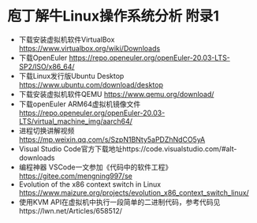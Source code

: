 # 庖丁解牛Linux操作系统分析 附录1

* 下载安装虚拟机软件VirtualBox https://www.virtualbox.org/wiki/Downloads
* 下载OpenEuler https://repo.openeuler.org/openEuler-20.03-LTS-SP2/ISO/x86_64/
* 下载Linux发行版Ubuntu Desktop https://www.ubuntu.com/download/desktop
* 下载安装虚拟机软件QEMU https://www.qemu.org/download/
* 下载openEuler ARM64虚拟机镜像文件 https://repo.openeuler.org/openEuler-20.03-LTS/virtual_machine_img/aarch64/
* 进程切换讲解视频 https://mp.weixin.qq.com/s/SzpN1BNty5aPDZhNdCO5yA
* Visual Studio Code官方下载地址https://code.visualstudio.com/#alt-downloads
* 编程神器 VSCode一文参加《代码中的软件工程》 https://gitee.com/mengning997/se
* Evolution of the x86 context switch in Linux https://www.maizure.org/projects/evolution_x86_context_switch_linux/
* 使用KVM API在虚拟机中执行一段简单的二进制代码，参考代码见https://lwn.net/Articles/658512/


